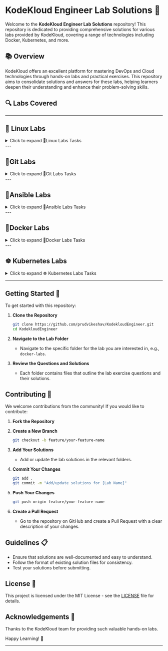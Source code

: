
# KodeKloud Engineer Lab Solutions 🚀

Welcome to the **KodeKloud Engineer Lab Solutions** repository! This repository is dedicated to providing comprehensive solutions for various labs provided by KodeKloud, covering a range of technologies including Docker, Kubernetes, and more.

## 📚 Overview

KodeKloud offers an excellent platform for mastering DevOps and Cloud technologies through hands-on labs and practical exercises. This repository aims to consolidate solutions and answers for these labs, helping learners deepen their understanding and enhance their problem-solving skills.

## 🔍 Labs Covered

---

## 🐧 Linux Labs

<details ><summary> Click to expand 🐧Linux Labs Tasks </summary>

- [🔧 Custom Apache User Setup](Linux/Custom%20Apache%20User%20Setup.md)
- [👥 Group Creation and User Assignment](Linux/Group%20Creation%20and%20User%20Assignment.md)
- [🔧 Linux User Setup with Non-Interactive Shell](Linux/Linux%20User%20Setup%20with%20Non-Interactive%20Shell.md)
- [🔒 Service User Creation without Home Directory](Linux/Service%20User%20Creation%20without%20Home%20Directory.md)
- [⏳ Temporary User Setup with Expiry](Linux/Temporary%20User%20Setup%20with%20Expiry.md)
- [🔄 Linux User Data Transfer](Linux/Linux%20User%20Data%20Transfer.md)
- [🔐 Secure Root SSH Access](Linux/Secure%20Root%20SSH%20Access.md)
- [🔙 Data Backup for Developer](Linux/Data%20Backup%20for%20Developer.md)
- [🔧 Script Execution Permissions](Linux/Script%20Execution%20Permissions.md)
- [⚙️ File Permission Correction](Linux/File%20Permission%20Correction.md)
- [🔄 String Replacement](Linux/String%20Replacement.md)
- [🔒 Secure Data Transfer](Linux/Secure%20Data%20Transfer.md)
- [🔒 Restrict Cron Access](Linux/Restrict%20Cron%20Access.md)
- [🖥️ Default GUI Boot Configuration](Linux/Default%20GUI%20Boot%20Configuration.md)
- [🕒 Timezone Alignment](Linux/Timezone%20Alignment.md)
- [🔐 Firewall Configuration](Linux/Firewall%20Configuration.md)
- [🔧 Process Limit Adjustment](Linux/Process%20Limit%20Adjustment.md)
- [🔒 SElinux Installation and Configuration](Linux/SElinux%20Installation%20and%20Configuration.md)
- [🕒 Create a Cron Job](Linux/Create%20a%20Cron%20Job.md)
- [📜 Linux Banner](Linux/Linux%20Banner.md)
- [👥 Linux Collaborative Directories](Linux/Linux%20Collaborative%20Directories.md)
- [🔄 Linux String Substitute (sed)](Linux/Linux%20String%20Substitute%20%28sed%29.md)
- [🔐 Linux SSH Authentication](Linux/Linux%20SSH%20Authentication.md)
- [🔍 Linux Find Command](Linux/Linux%20Find%20Command.md)
- [📦 Install a Package](Linux/Install%20a%20Package.md)
- [🔧 Install Ansible](Linux/Install%20Ansible.md)
- [🔧 Configure Local Yum Repos](Linux/Configure%20Local%20Yum%20Repos.md)
- [🛠️ Linux Services](Linux/Linux%20Services.md)
- [🔒 Linux Configure sudo](Linux/Linux%20Configure%20sudo.md)
- [🔍 DNS Troubleshooting](Linux/DNS%20Troubleshooting.md)
- [🛠️ Linux Firewalld Setup](Linux/Linux%20Firewalld%20Setup.md)
- [📧 Linux Postfix Mail Server](Linux/Linux%20Postfix%20Mail%20Server.md)
- [🔧 Linux Postfix Troubleshooting](Linux/Linux%20Postfix%20Troubleshooting.md)
- [🔧 Install and Configure HaProxy LBR](Linux/Install%20and%20Configure%20HaProxy%20LBR.md)
- [🔍 HaProxy LBR Troubleshooting](Linux/HaProxy%20LBR%20Troubleshooting.md)
- [🔧 MariaDB Troubleshooting](Linux/MariaDB%20Troubleshooting.md)
- [🔧 Linux Bash Scripts](Linux/Linux%20Bash%20Scripts.md)
- [🔧 Add Response Headers in Apache](Linux/Add%20Response%20Headers%20in%20Apache.md)
- [🔍 Apache Troubleshooting](Linux/Apache%20Troubleshooting.md)
- [🔐 Linux GPG Encryption](Linux/Linux%20GPG%20Encryption.md)
- [🔄 Linux LogRotate](Linux/Linux%20LogRotate.md)
- [🔐 Application Security](Linux/Application%20Security.md)
- [🔄 Apache Redirects](Linux/Apache%20Redirects.md)
- [🔧 Install and Configure SFTP](Linux/Install%20and%20Configure%20SFTP.md)
- [🔧 Install and Configure Tomcat Server](Linux/Install%20and%20Configure%20Tomcat%20Server.md)
- [🔗 Linux Network Services](Linux/Linux%20Network%20Services.md)
- [🔧 IPtables Installation and Configuration](Linux/IPtables%20Installation%20and%20Configuration.md)
- [🔄 Linux Nginx as Reverse Proxy](Linux/Linux%20Nginx%20as%20Reverse%20Proxy.md)
- [🔒 Configure Protected Directories in Apache](Linux/Configure%20Protected%20Directories%20in%20Apache.md)
- [🔍 Linux Process Troubleshooting](Linux/Linux%20Process%20Troubleshooting.md)
- [🔒 PAM Authentication for Apache](Linux/PAM%20Authentication%20for%20Apache.md)
- [🔒 Setup SSL for Nginx](Linux/Setup%20SSL%20for%20Nginx.md)
- [🔧 Install and Configure Nginx as an LBR](Linux/Install%20and%20Configure%20Nginx%20as%20an%20LBR.md)
- [🔍 LEMP Troubleshooting](Linux/LEMP%20Troubleshooting.md)
- [🔧 Install and Configure PostgreSQL](Linux/Install%20and%20Configure%20PostgreSQL.md)
- [🔄 Bash Scripts if/else Statements](Linux/Bash%20Scripts%20ifelse%20Statements.md)
- [🔧 Configure LAMP Server](Linux/Configure%20LAMP%20Server.md)
- [🔧 Install and Configure DB Server](Linux/Install%20and%20Configure%20DB%20Server.md)
- [🔧 Install and Configure Web Application](Linux/Install%20and%20Configure%20Web%20Application.md)
- [🔧 Install and Configure PHP-FPM](Linux/Install%20and%20Configure%20PHP-FPM.md)
- [🔗 Configure Nginx + PHP-FPM Using Unix Sock](Linux/Configure%20Nginx%20%2B%20PHP-FPM%20Using%20Unix%20Sock.md)

</details>
---

## 🔄Git Labs

<details>
<summary>Click to expand 🔄Git Labs Tasks</summary>

- [📄 Update Git Repository with Sample HTML File](GIT/Update%20Git%20Repository%20with%20Sample%20HTML%20File.md)
- [🛠️ Set Up Git Repository on Storage Server](GIT/Set%20Up%20Git%20Repository%20on%20Storage%20Server.md)
- [🍴 Fork a Git Repository](GIT/Fork%20a%20Git%20Repository.md)
- [🗑️ Delete Git Branch](GIT/Delete%20Git%20Branch.md)
- [🔄 Clone Git Repository on Storage Server](GIT/Clone%20Git%20Repository%20on%20Storage%20Server.md)
- [🔧 Install and Create Repository](GIT/Git%20Install%20and%20Create%20Repository.md)
- [🌿 Git Create Branches](GIT/Git%20Create%20Branches.md)
- [🔗 Git Merge Branches](GIT/Git%20Merge%20Branches.md)
- [🌍 Git Manage Remotes](GIT/Git%20Manage%20Remotes.md)
- [🔄 Git Revert Some Changes](GIT/Git%20Revert%20Some%20Changes.md)
- [🍒 Git Cherry Pick](GIT/Git%20Cherry%20Pick.md)
- [🔄 Manage Git Pull Requests](GIT/Manage%20Git%20Pull%20Requests.md)
- [🚨 Git Hard Reset](GIT/Git%20hard%20reset.md)
- [🧹 Git Clean](GIT/Git%20Clean.md)
- [📦 Git Stash](GIT/Git%20Stash.md)
- [🔄 Git Rebase](GIT/Git%20Rebase.md)
- [🛠️ Manage Git Repositories](GIT/Manage%20Git%20Repositories.md)
- [⚙️ Resolve Git Merge Conflicts](GIT/Resolve%20Git%20Merge%20Conflicts.md)
- [🔌 Git Hook](GIT/Git%20Hook.md)
- [⚙️ Git Setup from Scratch](GIT/Git%20Setup%20from%20Scratch.md)

</details>
---

## 🔧Ansible Labs

<details>
<summary>Click to expand 🔧Ansible Labs Tasks</summary>

- [🔧 Troubleshoot and Create Ansible Playbook](Ansible/Troubleshoot%20and%20Create%20Ansible%20Playbook.md)
- [📦 Create Ansible Inventory for App Server Testing](Ansible/Create%20Ansible%20Inventory%20for%20App%20Server%20Testing.md)
- [🔒 Configure Default SSH User for Ansible](Ansible/Configure%20Default%20SSH%20User%20for%20Ansible.md)
- [📤 Copy Data to App Servers using Ansible](Ansible/Copy%20Data%20to%20App%20Servers%20using%20Ansible.md)
- [🗂️ Create Files on App Servers using Ansible](Ansible/Create%20Files%20on%20App%20Servers%20using%20Ansible.md)
- [🔍 Ansible Ping Module Usage](Ansible/Ansible%20Ping%20Module%20Usage.md)
- [📦 Ansible Install Package](Ansible/Ansible%20Install%20Package.md)
- [📂 Ansible Archive Module](Ansible/Ansible%20Archive%20Module.md)
- [📥 Ansible Unarchive Module](Ansible/Ansible%20Unarchive%20Module.md)
- [📝 Ansible Blockinfile Module](Ansible/Ansible%20Blockinfile%20Module.md)
- [🔗 Creating Soft Links Using Ansible](Ansible/Creating%20Soft%20Links%20Using%20Ansible.md)
- [🔒 Managing ACLs Using Ansible](Ansible/Managing%20ACLs%20Using%20Ansible.md)
- [🛠️ Ansible Manage Services](Ansible/Ansible%20Manage%20Services.md)
- [📝 Ansible Lineinfile Module](Ansible/Ansible%20Lineinfile%20Module.md)
- [🔄 Ansible Replace Module](Ansible/Ansible%20Replace%20Module.md)
- [🔍 Ansible Facts Gathering](Ansible/Ansible%20Facts%20Gathering.md)
- [👥 Ansible Create Users and Groups](Ansible/Ansible%20Create%20Users%20and%20Groups.md)
- [🧩 Managing Jinja2 Templates Using Ansible](Ansible/Managing%20Jinja2%20Templates%20Using%20Ansible.md)
- [🛠️ Ansible Setup Httpd and PHP](Ansible/Ansible%20Setup%20Httpd%20and%20PHP.md)
- [🔄 Using Ansible Conditionals](Ansible/Using%20Ansible%20Conditionals.md)

</details>
---

## 🐳Docker Labs

<details>
<summary>Click to expand 🐳Docker Labs Tasks</summary>

- [📁 Copy File to Docker Container](Docker/Copy%20File%20to%20Docker%20Container.md)
- [📦 Create a Docker Image From Container](Docker/Create%20a%20Docker%20Image%20From%20Container.md)
- [🌐 Create a Docker Network](Docker/Create%20a%20Docker%20Network.md)
- [🗑️ Delete Docker Container](Docker/Delete%20Docker%20Container.md)
- [🚀 Deploy Nginx Container on Application Server](Docker/Deploy%20Nginx%20Container%20on%20Application%20Server.md)
- [🔧 Docker EXEC Operations](Docker/Docker%20EXEC%20Operations.md)
- [🔗 Docker Ports Mapping](Docker/Docker%20Ports%20Mapping.md)
- [🔄 Docker Update Permissions](Docker/Docker%20Update%20Permissions.md)
- [🔒 Docker Volumes Mapping](Docker/Docker%20Volumes%20Mapping.md)
- [📦 Install Docker Packages](Docker/Install%20Docker%20Packages.md)
- [📥 Pull Docker Image](Docker/Pull%20Docker%20Image.md)
- [💾 Save, Load and Transfer Docker Image](Docker/Save,%20Load%20and%20Transfer%20Docker%20Image.md)
- [🛠️ Troubleshoot Docker Container Issue](Docker/Troubleshoot%20Docker%20Container%20Issue.md)
- [📝 Write a Docker Compose File](Docker/Write%20a%20Docker%20Compose%20File.md)
- [📜 Write a Docker File](Docker/Write%20a%20Docker%20File.md)

</details>
---

## ☸ Kubernetes Labs

<details>
<summary>Click to expand ☸ Kubernetes Labs Tasks</summary>

- [⏲️ Create Countdown Job in Kubernetes](Kubernetes/Create%20Countdown%20Job%20in%20Kubernetes.md)
- [🌐 Deploy Apache Web Server on Kubernetes Cluster](Kubernetes/Deploy%20Apache%20Web%20Server%20on%20Kubernetes%20CLuster.md)
- [🚀 Deploy Applications with Kubernetes Deployments](Kubernetes/Deploy%20Applications%20with%20Kubernetes%20Deployments.md)
- [🦄 Deploy Drupal App on Kubernetes](Kubernetes/Deploy%20Drupal%20App%20on%20Kubernetes.md)
- [📊 Deploy Grafana on Kubernetes Cluster](Kubernetes/Deploy%20Grafana%20on%20Kubernetes%20Cluster.md)
- [📚 Deploy Guest Book App on Kubernetes](Kubernetes/Deploy%20Guest%20Book%20App%20on%20Kubernetes.md)
- [🔄 Deploy Highly Available Pods with Replication Controller](Kubernetes/Deploy%20Highly%20Available%20Pods%20with%20Replication%20Controller.md)
- [🖼️ Deploy Iron Gallery App on Kubernetes](Kubernetes/Deploy%20Iron%20Gallery%20App%20on%20Kubernetes.md)
- [🔧 Deploy Ansible on Kubernetes](Kubernetes/Deploy%20Ansible%20on%20Kubernetes.md)
- [🛠️ Deploy Lamp Stack on Kubernetes Cluster](Kubernetes/Deploy%20Lamp%20Stack%20on%20Kubernetes%20Cluster.md)
- [🐬 Deploy MySQL on Kubernetes](Kubernetes/Deploy%20My%20SQL%20on%20Kubernetes.md)
- [🌐 Deploy Nginx Web Server on Kubernetes Cluster](Kubernetes/Deploy%20Nginx%20Web%20Server%20on%20Kubernetes%20Cluster.md)
- [🌐 Deploy Node App on Kubernetes](Kubernetes/Deploy%20Node%20App%20on%20Kubernetes.md)
- [📦 Deploy Pods in Kubernetes Cluster](Kubernetes/Deploy%20Pods%20in%20Kubernetes%20Cluster.md)
- [🔐 Deploy Redis Deployment on Kubernetes](Kubernetes/Deploy%20Redis%20Deployment%20on%20Kubernetes.md)
- [🔄 Deploy Replica Set in Kubernetes](Kubernetes/Deploy%20Replica%20Set%20in%20Kubernetes.md)
- [🔧 Deploy Tomcat App on Kubernetes](Kubernetes/Deploy%20Tomcat%20App%20on%20Kubernetes.md)
- [🌍 Environment Variables in Kubernetes](Kubernetes/Environment%20Variables%20in%20Kubernetes.md)
- [🔄 Execute Rolling Updates in Kubernetes](Kubernetes/Execute%20Rolling%20Updates%20in%20Kubernetes.md)
- [🔧 Fix issue with LAMP Environment in Kubernetes](Kubernetes/Fix%20issue%20with%20LAMP%20Environment%20in%20Kubernetes.md)
- [🐍 Fix Python App Deployed on Kubernetes Cluster](Kubernetes/Fix%20Python%20App%20Deployed%20on%20Kubernetes%20Cluster.md)
- [🔧 Init Containers in Kubernetes](Kubernetes/Init%20Containers%20in%20Kubernetes.md)
- [⚙️ Kubernetes LEMP Setup](Kubernetes/Kubernetes%20LEMP%20Setup.md)
- [⚙️ Kubernetes Nginx and Php FPM Setup](Kubernetes/Kubernetes%20Nginx%20and%20Php%20FPM%20Setup.md)
- [🔄 Kubernetes Shared Volumes](Kubernetes/Kubernetes%20Shared%20Volumes.md)
- [🔄 Kubernetes Sidecar Containers](Kubernetes/Kubernetes%20Sidecar%20Containers.md)
- [🛠️ Kubernetes Troubleshooting](Kubernetes/Kubernetes%20Troubleshooting.md)
- [🔑 Manage Secrets in Kubernetes](Kubernetes/Manage%20Secrets%20in%20Kubernetes.md)
- [📦 Persistent Volumes in Kubernetes](Kubernetes/Persistent%20Volumes%20in%20Kubernetes.md)
- [🔍 Print Environment Variables](Kubernetes/Print%20Environment%20Variables.md)
- [🔄 Resolve Pod Deployment Issue](Kubernetes/Resolve%20Pod%20Deployment%20Issue.md)
- [🔄 Resolve Volume Mounts Issue in Kubernetes](Kubernetes/Resolve%20Volume%20Mounts%20Issue%20in%20Kubernetes.md)
- [↩️ Revert Deployment to Previous Version in Kubernetes](Kubernetes/Revert%20Deployment%20to%20Previous%20Version%20in%20Kubernetes.md)
- [🔄 Rolling Updates And Rolling Back Deployments in Kubernetes](Kubernetes/Rolling%20Updates%20And%20Rolling%20Back%20Deployments%20in%20Kubernetes.md)
- [📅 Schedule Cronjobs in Kubernetes](Kubernetes/Schedule%20Cronjobs%20in%20Kubernetes.md)
- [📈 Set Resource Limits in Kubernetes Pods](Kubernetes/Set%20Resource%20Limits%20in%20Kubernetes%20Pods.md)
- [⏰ Set Up Time Check Pod in Kubernetes](Kubernetes/Set%20Up%20Time%20Check%20Pod%20in%20Kubernetes.md)
- [🔄 Setup Kubernetes Namespaces and PODs](Kubernetes/Setup%20Kubernetes%20Namespaces%20and%20PODs.md)
- [🔧 Troubleshoot Deployment issues in Kubernetes](Kubernetes/Troubleshoot%20Deployment%20issues%20in%20Kubernetes.md)
- [🔄 Update Deployment and Service in Kubernetes](Kubernetes/Update%20Deployment%20and%20Service%20in%20Kubernetes.md)

</details>

---

## Getting Started 🚀

To get started with this repository:

1. **Clone the Repository**

   ```bash
   git clone https://github.com/prudvikeshav/KodekloudEngineer.git
   cd KodekloudEngineer
   ```

2. **Navigate to the Lab Folder**

   - Navigate to the specific folder for the lab you are interested in, e.g., `docker-labs`.

3. **Review the Questions and Solutions**

   - Each folder contains files that outline the lab exercise questions and their solutions.

## Contributing 🤝

We welcome contributions from the community! If you would like to contribute:

1. **Fork the Repository**

2. **Create a New Branch**

   ```bash
   git checkout -b feature/your-feature-name
   ```

3. **Add Your Solutions**

   - Add or update the lab solutions in the relevant folders.

4. **Commit Your Changes**

   ```bash
   git add .
   git commit -m "Add/update solutions for [Lab Name]"
   ```

5. **Push Your Changes**

   ```bash
   git push origin feature/your-feature-name
   ```

6. **Create a Pull Request**

   - Go to the repository on GitHub and create a Pull Request with a clear description of your changes.

## Guidelines 📋

- Ensure that solutions are well-documented and easy to understand.
- Follow the format of existing solution files for consistency.
- Test your solutions before submitting.

## License 📝

This project is licensed under the MIT License - see the [LICENSE](LICENSE) file for details.

## Acknowledgements 🙏

Thanks to the KodeKloud team for providing such valuable hands-on labs.

Happy Learning! 🎉

---
